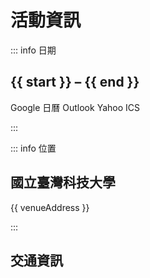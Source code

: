 <script setup lang="ts">
import { conference } from '#data/conference'
import type { CalendarEvent } from 'calendar-link';

const start = conference.startDate.toLocaleDateString()
const end = conference.endDate.toLocaleDateString()

const venueAddress = '106 台北市大安區基隆路四段 43 號'

// Supported calendar types by `calendar-link`
type CalendarType = keyof typeof import('calendar-link')

// Create an link or an ICS file to add the event to the user's calendar
async function addToCalendar(type: CalendarType) {
  const { [type]: getCalendarLink } = await import('calendar-link')

  const event: CalendarEvent = {
    title: conference.title,
    description: `<a href="${document.location.origin}">${conference.description}</a>`,
    start: conference.startDate,
    end: conference.endDate,
    allDay: true,
    location: venueAddress,
  }

  const link = getCalendarLink(event) as string

  if (type == 'ics') {
    // Set the ICS file name by creating an anchor element
    const anchor = document.createElement('a')
    anchor.href = link
    anchor.download = `${conference.title}.ics`
    anchor.click()
  } else {
    window.open(link, '_blank')
  }
}
</script>

# 活動資訊

::: info <IconPhCalendarDots /> 日期

## {{ start }} – {{ end }}

<div class="actions">
  <VPButton
    theme="alt"
    @click="addToCalendar('google')"
  >
    <IconPhGoogleLogo /> Google 日曆
  </VPButton>
  <VPButton
    theme="alt"
    @click="addToCalendar('outlookMobile')"
  >
    <IconPhMicrosoftOutlookLogo /> Outlook
  </VPButton>
  <VPButton
    theme="alt"
    @click="addToCalendar('yahoo')"
  >
    <IconPhExclamationMark /> Yahoo
  </VPButton>
  <VPButton
    theme="alt"
    @click="addToCalendar('ics')"
  >
    <IconPhCalendarPlus /> ICS
  </VPButton>
</div>

:::

::: info <IconPhMapPin /> 位置

## 國立臺灣科技大學

{{ venueAddress }} <CopyButton :source="venueAddress" />

<!-- prettier-ignore -->
<ClientOnly>
  <Suspense>
    <LeafletMap class="map" />
    <template #fallback>
      <div class="map loading"><IconPhMapPinAreaBold /></div>
    </template>
  </Suspense>
</ClientOnly>

:::

## 交通資訊

<style scoped>
svg {
  vertical-align: text-bottom;
  display: inline-block;
}

.custom-block {
  .custom-block-title {
    font-size: large;
  }

  h2 {
    margin: 24px 0 16px;
    padding: 0;
    border-top: none;

    .header-anchor {
      display: none;
    }
  }

  /* Reset VitePress styles for map buttons */
  .actions {
    display: flex;
    gap: 8px;
    margin: 8px 0;
    overflow-x:auto;
  }

  :deep(a:hover) {
    opacity: unset;
  }
}

@keyframes pulse {
  0% {
    background-color: var(--vp-c-gray-1);
    box-shadow: 0 0 0 0px var(--vp-c-gray-1);
  }
  100% {
    background-color: transparent;
    box-shadow: 0 0 0 20px transparent;
  }
}

.map {
  width: 100%;
  height: 400px;
  margin: 8px 0;
  border-radius: 4px;

  &.loading {
    display: flex;
    justify-content: center;
    align-items: center;
    font-size: xx-large;
    background-color: var(--vp-c-bg-elv);

    svg {
      padding: 2px;
      border-radius: 50%;
      animation: pulse 2s infinite;
    }
  }
}
</style>
